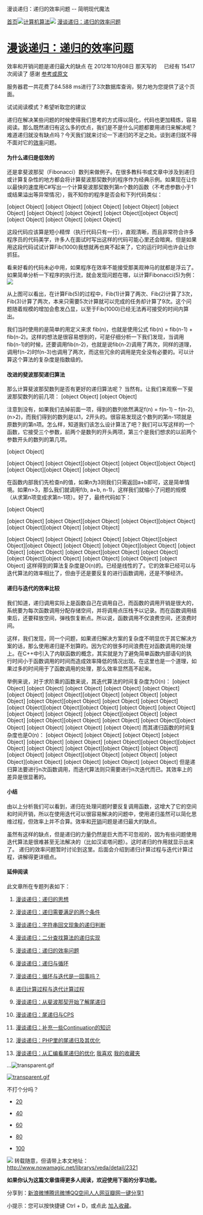漫谈递归：递归的效率问题 -- 简明现代魔法

[首页](http://www.nowamagic.net/librarys/veda/)![](../_resources/5314c05b83b861dbb1140f2277562370.png)[计算机算法](http://www.nowamagic.net/librarys/veda/cate/Algorithm)![](../_resources/5314c05b83b861dbb1140f2277562370.png) [漫谈递归：递归的效率问题](http://www.nowamagic.net/librarys/veda/detail/2321)

# [漫谈递归：递归的效率问题](http://www.nowamagic.net/librarys/veda/detail/2321)

效率和开销问题是递归最大的缺点
在 2012年10月08日 那天写的     已经有 15417 次阅读了
感谢 [参考或原文](http://www.nowamagic.net/librarys/veda/detail/2321)

服务器君一共花费了84.588 ms进行了3次数据库查询，努力地为您提供了这个页面。

试试阅读模式？希望听取您的建议

递归在解决某些问题的时候使得我们思考的方式得以简化，代码也更加精炼，容易阅读。那么既然递归有这么多的优点，我们是不是什么问题都要用递归来解决呢？难道递归就没有缺点吗？今天我们就来讨论一下递归的不足之处。谈到递归就不得不面对它的[效率](http://www.nowamagic.net/librarys/veda/tag/%E6%95%88%E7%8E%87)问题。

#### 为什么递归是低效的

还是拿斐波那契（Fibonacci）数列来做例子。在很多教科书或文章中涉及到递归或计算复杂性的地方都会将计算斐波那契数列的程序作为经典示例。如果现在让你以最快的速度用C#写出一个计算斐波那契数列第n个数的函数（不考虑参数小于1或结果溢出等异常情况），我不知你的程序是否会和下列代码类似：

[object Object]
[object Object]  [object Object]  [object Object]
[object Object]
[object Object]
[object Object]
[object Object][object Object]  [object Object]
[object Object]
[object Object]

这段代码应该算是短小精悍（执行代码只有一行），直观清晰，而且非常符合许多程序员的代码美学，许多人在面试时写出这样的代码可能心里还会暗爽。但是如果用这段代码试试计算Fib(1000)我想就再也爽不起来了，它的运行时间也许会让你抓狂。

看来好看的代码未必中用，如果程序在效率不能接受那美观神马的就都是浮云了。如果简单分析一下程序的执行流，就会发现问题在哪，以计算Fibonacci(5)为例：
![](https://gitee.com/hjb2722404/tuchuang/raw/master/img/20201231160116.jpg)

从上图可以看出，在计算Fib(5)的过程中，Fib(1)计算了两次、Fib(2)计算了3次，Fib(3)计算了两次，本来只需要5次计算就可以完成的任务却计算了9次。这个问题随着规模的增加会愈发凸显，以至于Fib(1000)已经无法再可接受的时间内算出。

我们当时使用的是简单的用定义来求 fib(n)，也就是使用公式 fib(n) = fib(n-1) + fib(n-2)。这样的想法是很容易想到的，可是仔细分析一下我们发现，当调用fib(n-1)的时候，还要调用fib(n-2)，也就是说fib(n-2)调用了两次，同样的道理，调用f(n-2)时f(n-3)也调用了两次，而这些冗余的调用是完全没有必要的。可以计算这个算法的复杂度是指数级的。

#### 改进的斐波那契递归算法

那么计算斐波那契数列是否有更好的递归算法呢？ 当然有。让我们来观察一下斐波那契数列的前几项：
[object Object]
[object Object]

注意到没有，如果我们去掉前面一项，得到的数列依然满足f(n) = f(n-1) – f(n-2), (n>2)，而我们得到的数列是以1，2开头的。很容易发现这个数列的第n-1项就是原数列的第n项。怎么样，知道我们该怎么设计算法了吧？我们可以写这样的一个函数，它接受三个参数，前两个是数列的开头两项，第三个是我们想求的以前两个参数开头的数列的第几项。

[object Object]

[object Object]  [object Object][object Object]  [object Object][object Object]  [object Object][object Object]  [object Object]

在函数内部我们先检查n的值，如果n为3则我们只需返回a+b即可，这是简单情境。如果n>3，那么我们就调用f(b, a+b, n-1)，这样我们就缩小了问题的规模（从求第n项变成求第n-1项）。好了，最终代码如下：

[object Object]

[object Object]  [object Object][object Object]  [object Object][object Object]  [object Object][object Object]  [object Object]

[object Object]
[object Object]
[object Object]
[object Object][object Object][object Object]
[object Object]
[object Object][object Object]  [object Object]
[object Object]
[object Object][object Object]
[object Object]
[object Object][object Object]  [object Object]
[object Object]
[object Object]
这样得到的算法复杂度是O(n)的。已经是线性的了。它的效率已经可以与迭代算法的效率相比了，但由于还是要反复的进行函数调用，还是不够经济。

#### 递归与迭代的效率比较

我们知道，递归调用实际上是函数自己在调用自己，而函数的调用开销是很大的，系统要为每次函数调用分配存储空间，并将调用点压栈予以记录。而在函数调用结束后，还要释放空间，弹栈恢复断点。所以说，函数调用不仅浪费空间，还浪费时间。

这样，我们发现，同一个问题，如果递归解决方案的复杂度不明显优于其它解决方案的话，那么使用递归是不划算的。因为它的很多时间浪费在对函数调用的处理上。在C++中引入了内联函数的概念，其实就是为了避免简单函数内部语句的执行时间小于函数调用的时间而造成效率降低的情况出现。在这里也是一个道理，如果过多的时间用于了函数调用的处理，那么效率显然高不起来。

举例来说，对于求阶乘的函数来说，其迭代算法的时间复杂度为O(n)：
[object Object]
[object Object]  [object Object]
[object Object]
[object Object]
[object Object]
[object Object][object Object]  [object Object]
[object Object]
[object Object][object Object]  [object Object]
[object Object]
[object Object][object Object][object Object]
[object Object]
[object Object][object Object]
[object Object]
[object Object][object Object]
[object Object]
[object Object][object Object]
[object Object]
[object Object][object Object]  [object Object]
[object Object]
[object Object]
而其递归函数的时间复杂度也是O(n)：
[object Object]
[object Object]  [object Object]
[object Object]
[object Object]
[object Object]
[object Object][object Object][object Object]
[object Object]
[object Object][object Object]  [object Object]
[object Object]
[object Object][object Object]
[object Object]
[object Object][object Object]  [object Object]
[object Object]
[object Object]
但是递归算法要进行n次函数调用，而迭代算法则只需要进行n次迭代而已。其效率上的差异是很显著的。

#### 小结

由以上分析我们可以看到，递归在处理问题时要反复调用函数，这增大了它的空间和时间开销，所以在使用迭代可以很容易解决的问题中，使用递归虽然可以简化思维过程，但效率上并不合算。效率和[开销](http://www.nowamagic.net/librarys/veda/tag/%E5%BC%80%E9%94%80)问题是递归最大的缺点。

虽然有这样的缺点，但是递归的力量仍然是巨大而不可忽视的，因为有些问题使用迭代算法是很难甚至无法解决的（比如汉诺塔问题）。这时递归的作用就显示出来了。
递归的效率问题暂时讨论到这里。后面会介绍到递归计算过程与迭代计算过程，讲解得更详细点。

#### 延伸阅读

此文章所在专题列表如下：
1. [漫谈递归：递归的思想](http://www.nowamagic.net/librarys/veda/detail/2314)
2. [漫谈递归：递归需要满足的两个条件](http://www.nowamagic.net/librarys/veda/detail/2315)
3. [漫谈递归：字符串回文现象的递归判断](http://www.nowamagic.net/librarys/veda/detail/2316)
4. [漫谈递归：二分查找算法的递归实现](http://www.nowamagic.net/librarys/veda/detail/2317)
5. [漫谈递归：递归的效率问题](http://www.nowamagic.net/librarys/veda/detail/2321)
6. [漫谈递归：递归与循环](http://www.nowamagic.net/librarys/veda/detail/2322)
7. [漫谈递归：循环与迭代是一回事吗？](http://www.nowamagic.net/librarys/veda/detail/2324)
8. [递归计算过程与迭代计算过程](http://www.nowamagic.net/librarys/veda/detail/2280)
9. [漫谈递归：从斐波那契开始了解尾递归](http://www.nowamagic.net/librarys/veda/detail/2325)
10. [漫谈递归：尾递归与CPS](http://www.nowamagic.net/librarys/veda/detail/2331)

11. [漫谈递归：补充一些Continuation的知识](http://www.nowamagic.net/librarys/veda/detail/2332)

12. [漫谈递归：PHP里的尾递归及其优化](http://www.nowamagic.net/librarys/veda/detail/2334)
13. [漫谈递归：从汇编看尾递归的优化](http://www.nowamagic.net/librarys/veda/detail/2336)
[我喜欢]()
[我的收藏夹](http://www.nowamagic.net/librarys/topics/favorites/)

*...*![transparent.gif](../_resources/046c7604a84c0768ef44c7afc2dff647.gif)

[![transparent.gif](../_resources/046c7604a84c0768ef44c7afc2dff647.gif)](http://service.weibo.com/staticjs/weiboshare.html?url=http%3A%2F%2Fwww.nowamagic.net%2Flibrarys%2Fveda%2Fdetail%2F2321&type=2&count=1&appkey=&title=&pic=&ralateUid=2809746632&language=zh_cn&dpc=1#)

 不打个分吗？

- [20](http://www.nowamagic.net/librarys/veda/detail/2321#)

- [40](http://www.nowamagic.net/librarys/veda/detail/2321#)

- [60](http://www.nowamagic.net/librarys/veda/detail/2321#)

- [80](http://www.nowamagic.net/librarys/veda/detail/2321#)

- [100](http://www.nowamagic.net/librarys/veda/detail/2321#)

![](../_resources/f9ced49f0004971194ed035f3ffc554f.jpg)
转载随意，但请带上本文地址：
http://www.nowamagic.net/librarys/veda/detail/2321

**如果你认为这篇文章值得更多人阅读，欢迎使用下面的分享功能。**

分享到：[新浪微博](http://www.nowamagic.net/librarys/veda/detail/2321#)[腾讯微博](http://www.nowamagic.net/librarys/veda/detail/2321#)[QQ空间](http://www.nowamagic.net/librarys/veda/detail/2321#)[人人网](http://www.nowamagic.net/librarys/veda/detail/2321#)[豆瓣网](http://www.nowamagic.net/librarys/veda/detail/2321#)[一键分享](http://www.nowamagic.net/librarys/veda/detail/2321#)[1](http://www.nowamagic.net/librarys/veda/detail/2321#)

小提示：您可以按快捷键 Ctrl + D，或点此 [加入收藏](漫谈递归：递归的效率问题%20--%20简明现代魔法.md#)。